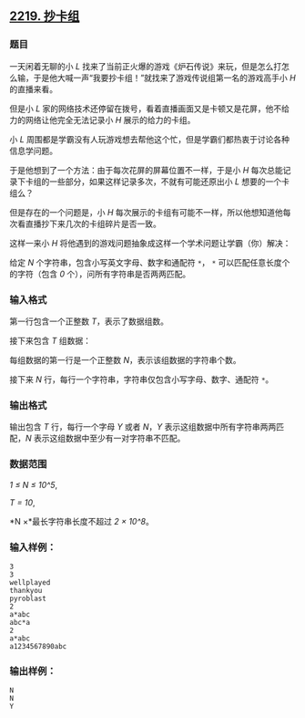## [2219. 抄卡组](https://www.acwing.com/problem/content/2221/)

### 题目

一天闲着无聊的小 *L* 找来了当前正火爆的游戏《炉石传说》来玩，但是怎么打怎么输，于是他大喊一声“我要抄卡组！”就找来了游戏传说组第一名的游戏高手小 *H* 的直播来看。

但是小 *L* 家的网络技术还停留在拨号，看着直播画面又是卡顿又是花屏，他不给力的网络让他完全无法记录小 *H* 展示的给力的卡组。

小 *L* 周围都是学霸没有人玩游戏想去帮他这个忙，但是学霸们都热衷于讨论各种信息学问题。

于是他想到了一个方法：由于每次花屏的屏幕位置不一样，于是小 *H* 每次总能记录下卡组的一些部分，如果这样记录多次，不就有可能还原出小 *L* 想要的一个卡组么？

但是存在的一个问题是，小 *H* 每次展示的卡组有可能不一样，所以他想知道他每次看直播抄下来几次的卡组碎片是否一致。

这样一来小 *H* 将他遇到的游戏问题抽象成这样一个学术问题让学霸（你）解决：

给定 *N* 个字符串，包含小写英文字母、数字和通配符 `*`， `*` 可以匹配任意长度个的字符（包含 *0* 个），问所有字符串是否两两匹配。

### 输入格式

第一行包含一个正整数 *T*，表示了数据组数。

接下来包含 *T* 组数据：

每组数据的第一行是一个正整数 *N*，表示该组数据的字符串个数。

接下来 *N* 行，每行一个字符串，字符串仅包含小写字母、数字、通配符 `*`。

### 输出格式

输出包含 *T* 行，每行一个字母 *Y* 或者 *N*，*Y* 表示这组数据中所有字符串两两匹配，*N* 表示这组数据中至少有一对字符串不匹配。

### 数据范围

*1 ≤ N ≤ 10^5*,

*T = 10*,

*N ×*最长字符串长度不超过 *2 × 10^8*。

### 输入样例：

```
3
3
wellplayed
thankyou
pyroblast
2
a*abc
abc*a
2
a*abc
a1234567890abc
```

### 输出样例：

```
N
N
Y
```
